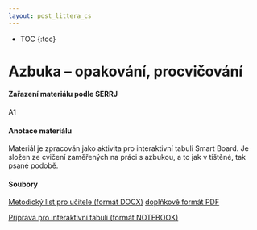 ```yaml
---
layout: post_littera_cs
---
```

* TOC
{:toc}

# Azbuka – opakování, procvičování

#### Zařazení materiálu podle SERRJ

A1

#### Anotace materiálu

Materiál je zpracován jako aktivita pro interaktivní tabuli Smart Board. Je složen ze cvičení zaměřených na práci s azbukou, a to jak v tištěné, tak psané podobě.

#### Soubory

[Metodický list pro učitele (formát DOCX)](/cs/littera/rustina/materialy/metodika/10_Azbuka_rastr_metodika.docx)
[doplňkově formát PDF](/cs/littera/rustina/materialy/metodika/10_Azbuka_rastr_metodika.pdf)

[Příprava pro interaktivní tabuli (formát NOTEBOOK)](/cs/littera/rustina/materialy/zaci/pisemny_projev/10_Azbuka_rastr_A1.notebook)

